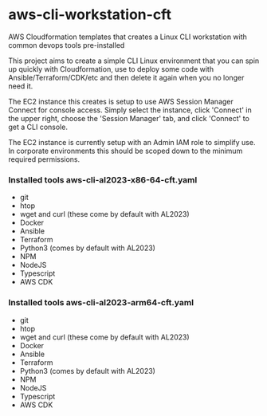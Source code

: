 # aws-cli-workstation-cft
AWS Cloudformation templates that creates a Linux CLI workstation with common devops tools pre-installed

This project aims to create a simple CLI Linux environment that you can spin up quickly with Cloudformation,
use to deploy some code with Ansible/Terraform/CDK/etc and then delete it again when you no longer need it.

The EC2 instance this creates is setup to use AWS Session Manager Connect for console access. Simply select the 
instance, click 'Connect' in the upper right, choose the 'Session Manager' tab, and click 'Connect' to get a 
CLI console. 

The EC2 instance is currently setup with an Admin IAM role to simplify use. In corporate environments this should 
be scoped down to the minimum required permissions.  

### Installed tools aws-cli-al2023-x86-64-cft.yaml
- git
- htop
- wget and curl (these come by default with AL2023)
- Docker
- Ansible
- Terraform
- Python3 (comes by default with AL2023)
- NPM
- NodeJS
- Typescript
- AWS CDK

### Installed tools aws-cli-al2023-arm64-cft.yaml
- git
- htop
- wget and curl (these come by default with AL2023)
- Docker
- Ansible
- Terraform
- Python3 (comes by default with AL2023)
- NPM
- NodeJS
- Typescript
- AWS CDK